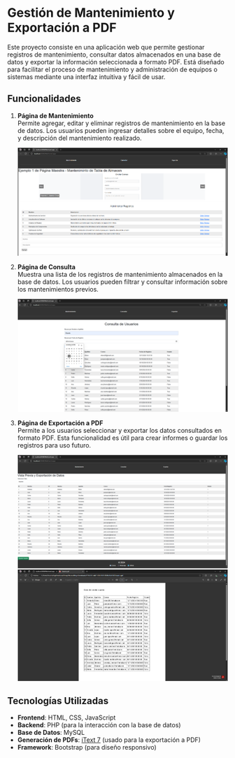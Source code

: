 # Gestión de Mantenimiento y Exportación a PDF

Este proyecto consiste en una aplicación web que permite gestionar registros de mantenimiento, consultar datos almacenados en una base de datos y exportar la información seleccionada a formato PDF. Está diseñado para facilitar el proceso de mantenimiento y administración de equipos o sistemas mediante una interfaz intuitiva y fácil de usar.

## Funcionalidades

1. **Página de Mantenimiento**  
   Permite agregar, editar y eliminar registros de mantenimiento en la base de datos. Los usuarios pueden ingresar detalles sobre el equipo, fecha, y descripción del mantenimiento realizado.

   ![Mantenimiento](img/mantenimiento.png)

2. **Página de Consulta**  
   Muestra una lista de los registros de mantenimiento almacenados en la base de datos. Los usuarios pueden filtrar y consultar información sobre los mantenimientos previos.

   ![Consultar](img/consulta.png)

3. **Página de Exportación a PDF**  
   Permite a los usuarios seleccionar y exportar los datos consultados en formato PDF. Esta funcionalidad es útil para crear informes o guardar los registros para uso futuro.

   ![Exportar a PDF](img/exportacion.png)
   ![PDF](img/pdf.png)

## Tecnologías Utilizadas

- **Frontend**: HTML, CSS, JavaScript
- **Backend**: PHP (para la interacción con la base de datos)
- **Base de Datos**: MySQL
- **Generación de PDFs**: [iText 7](https://itextpdf.com/) (usado para la exportación a PDF)
- **Framework**: Bootstrap (para diseño responsivo)